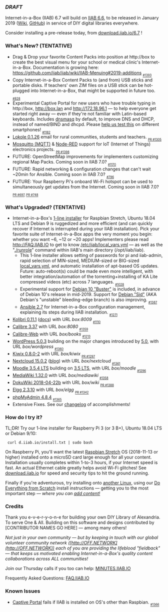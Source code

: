 ### _**DRAFT**_

Internet-in-a-Box (IIAB) 6.7 will build on [IIAB 6.6](https://github.com/iiab/iiab/wiki/IIAB-6.6-Release-Notes), to be released in January 2019 ([Wiki](http://wiki.laptop.org/go/IIAB/6.7), [GitHub](https://github.com/iiab/iiab/milestone/4)) in service of DIY digital libraries everywhere.

Consider installing a pre-release today, from <a href=http://download.iiab.io/6.7/>download.iiab.io/6.7</a> !

### What's New? (TENTATIVE)

* Drag & Drop your favorite Content Packs into position at http://box to create the best visual menu for your school or medical clinic's Internet-in-a-Box.  Documentation is growing here: https://github.com/iiab/iiab/wiki/IIAB-Menuing#2019-additions  <sub><sub>[#1393](https://github.com/iiab/iiab/issues/1393)</sub></sub>
* Copy Internet-in-a-Box Content Packs to (and from) USB sticks and portable disks.  If teachers' own ZIM files on a USB stick can be hot-plugged into Internet-in-a-Box, that might be supported in future too.  <sub><sub>[#828](https://github.com/iiab/iiab/issues/828)</sub></sub>
* Experimental Captive Portal for new users who have trouble typing in http://box, http://box.lan and http://172.18.96.1 &mdash; to help everyone get started right away &mdash; even if they're not familiar with Latin-based keyboards.  Includes [dnsmasq](http://www.thekelleys.org.uk/dnsmasq/doc.html) by default, to improve DNS and DHCP, instead of named/BIND and dhcpd.  Please [help us test this](http://wiki.laptop.org/go/IIAB/FAQ#Captive_Portal_Administration:_What_tips_.26_tricks_exist.3F) on different smartphones!  <sub><sub>[#1182](https://github.com/iiab/iiab/issues/1182)</sub></sub>
* [Lokole 0.1.26](https://ascoderu.ca/) email for rural communities, students and teachers.  <sub><sub>[PR #1305](https://github.com/iiab/iiab/pull/1305)</sub></sub>
* [Mosquitto (MQTT)](https://github.com/iiab/iiab/tree/master/roles/mosquitto) & [Node-RED](https://github.com/iiab/iiab/tree/master/roles/nodered) support for IoT (Internet of Things) electronics projects.  <sub><sub>[PR #1398](https://github.com/iiab/iiab/pull/1398)</sub></sub>
* FUTURE: OpenStreetMap improvements for implementers customizing regional Map Packs.  Coming soon in IIAB 7.0?  <sub><sub>[#1170](https://github.com/iiab/iiab/issues/1170)</sub></sub>
* FUTURE: Rapid networking & configuration changes that can't wait ~20min for Ansible.  Coming soon in IIAB 7.0?  <sub><sub>[#796](https://github.com/iiab/iiab/issues/796)</sub></sub>
* FUTURE: Your Raspberry Pi's onboard Wi-Fi hotspot can be used to simultaneously get updates from the Internet.  Coming soon in IIAB 7.0?  <sub><sub>[PR #697](https://github.com/iiab/iiab/pull/697), [PR #748](https://github.com/iiab/iiab/pull/748)</sub></sub>

### What's Upgraded? (TENTATIVE)

* Internet-in-a-Box's [1-line installer](http://download.iiab.io/6.7/) for Raspbian Stretch, Ubuntu 18.04 LTS and Debian 9 is ruggedized and more efficient (and can quickly recover if Internet is interrupted during your IIAB installation).  Pick your favorite suite of Internet-in-a-Box apps the very moment you begin: whether you want ~6, ~12 or ~20 apps!  Implementers please read http://FAQ.IIAB.IO to get to know [/etc/iiab/local_vars.yml](http://wiki.laptop.org/go/IIAB/local_vars.yml) — as well as the "[./runrole](https://github.com/iiab/iiab/blob/master/runrole)" command within IIAB's main directory (/opt/iiab/iiab).
  * This 1-line installer allows setting of passwords for pi and iiab-admin, rapid selection of MIN-sized, MEDIUM-sized or BIG-sized [local_vars.yml](http://wiki.laptop.org/go/IIAB/local_vars.yml), and automatic installation of apt-based OS updates.  Future: auto-reboot(s) could be made even more intelligent, with better integration/automation of the torrenting+installing of KA Lite compressed videos (etc) across 7 languages.  <sub><sub>[#1028](https://github.com/iiab/iiab/issues/1028)</sub></sub>
  * Experimental support for [Debian 10 "Buster"](https://www.debian.org/devel/debian-installer/) is included, in advance of Debian 10's release in mid-2019.  Support for [Debian "Sid"](http://cdimage.debian.org/cdimage/daily-builds/sid_d-i/current/amd64/iso-cd/) (AKA Debian's "unstable" bleeding-edge branch) is also improving. <sub><sub>[#1387](https://github.com/iiab/iiab/issues/1387)</sub></sub>
  * [Ansible 2.7](https://docs.ansible.com/ansible/devel/porting_guides/porting_guide_2.7.html) for Internet-in-a-Box configuration management, explaining its steps during IIAB installation.  <sub><sub>[#1271](https://github.com/iiab/iiab/pull/1271)</sub></sub>
* [Kolibri 0.11.1](https://medium.com/kolibri-releases/kolibri-v0-11-is-here-1ba5c878c6ba) ([docs](https://kolibri.readthedocs.io/en/latest/manage.html)) with URL _box:8009_  <sub><sub>[#1110](https://github.com/iiab/iiab/issues/1110)</sub></sub>
* [Calibre 3.37](https://calibre-ebook.com/whats-new) with URL _box:8080_  <sub><sub>[#1359](https://github.com/iiab/iiab/issues/1359)</sub></sub>
* [Calibre-Web](https://github.com/janeczku/calibre-web#about) with URL _box/books_  <sub><sub>[#1213](https://github.com/iiab/iiab/pull/1213)</sub></sub>
* [WordPress 5.0.3](https://wordpress.org/news/2019/01/wordpress-5-0-3-maintenance-release/) building on the major changes introduced by [5.0](https://wordpress.org/news/2018/12/bebo/), with URL _box/wordpress_  <sub><sub>[#1360](https://github.com/iiab/iiab/issues/1360)</sub></sub>
* [Kiwix 0.8.0-2](https://github.com/kiwix/kiwix-tools/blob/master/Changelog) with URL _box/kiwix_  <sub><sub>[PR #1297](https://github.com/iiab/iiab/pull/1297)</sub></sub>
* [Nextcloud 15.0.2](https://nextcloud.com/changelog/#latest15) ([blog](https://nextcloud.com/blog/)) with URL _box/nextcloud_  <sub><sub>[#1361](https://github.com/iiab/iiab/issues/1361)</sub></sub>
* [Moodle 3.5.4 LTS](https://docs.moodle.org/dev/Moodle_3.5.4_release_notes) building on [3.5 LTS](https://docs.moodle.org/dev/Releases#Moodle_3.5_.28LTS.29), with URL _box/moodle_  <sub><sub>[#1296](https://github.com/iiab/iiab/issues/1296)</sub></sub>
* [MediaWiki 1.32.0](https://www.mediawiki.org/wiki/Release_notes/1.32) with URL _box/mediawiki_  <sub><sub>[#1358](https://github.com/iiab/iiab/issues/1358)</sub></sub>
* [DokuWiki 2018-04-22b](https://www.dokuwiki.org/changes) with URL _box/wiki_  <sub><sub>[PR #1388](https://github.com/iiab/iiab/pull/1388)</sub></sub>
* [Elgg 2.3.10](https://github.com/Elgg/Elgg/blob/2.3.10/CHANGELOG.md) with URL _box/elgg_  <sub><sub>[PR #1342](https://github.com/iiab/iiab/pull/1342)</sub></sub>
* [phpMyAdmin 4.8.4](https://www.phpmyadmin.net/)  <sub><sub>[#1365](https://github.com/iiab/iiab/pull/1365)</sub></sub>
* Extensive Fixes.  See our [changelog](https://github.com/iiab/iiab/milestone/4?closed=1) of accomplishments!

### How do I try it?

TL;DR!  Try our 1-line installer for Raspberry Pi 3 (or 3 B+), Ubuntu 18.04 LTS or Debian 9/10:

     curl d.iiab.io/install.txt | sudo bash

On Raspberry Pi, you'll want the latest [Raspbian Stretch](https://www.raspberrypi.org/downloads/raspbian/) OS (2018-11-13 or higher) installed onto a microSD card large enough for all your content.  Installation usually completes within 1-to-3 hours, if your Internet speed is fast.  An actual Ethernet cable greatly helps avoid Wi-Fi glitches!  See [download.iiab.io](http://download.iiab.io/) for speed and security tips to hit the ground running.

Finally if you're adventurous, try installing onto [another Linux](https://github.com/iiab/iiab/wiki/IIAB-Platforms), using our [Do Everything from Scratch](https://github.com/iiab/iiab/wiki/IIAB-Installation#do-everything-from-scratch) install instructions &mdash; getting you to the most important step &mdash; _where you can [add content!](https://github.com/iiab/iiab/wiki/IIAB-Installation#add-content)_

### Credits

Thank you e-v-e-r-y-o-n-e for building your own DIY Library of Alexandria.  To serve One & All.  Building on this software and designs contributed by [CONTRIBUTOR NAMES GO HERE] &mdash; among many others!

_Not just in your own community &mdash; but by keeping in touch with our global volunteer community network ([http://OFF.NETWORK](http://OFF.NETWORK)) each of you are providing the lifeblood "fieldback" &mdash; that keeps us motivated enabling Internet-in-a-Box's quality content collaborations across ALL communities!_

Join our Thursday calls if you too can help: [MINUTES.IIAB.IO](http://MINUTES.IIAB.IO)

Frequently Asked Questions: [FAQ.IIAB.IO](http://FAQ.IIAB.IO)

### Known Issues

* [Captive Portal](http://wiki.laptop.org/go/IIAB/FAQ#Captive_Portal_Administration:_What_tips_.26_tricks_exist.3F) fails if IIAB is installed on OS's other than Raspbian.  <sub><sub>[#1366](https://github.com/iiab/iiab/issues/1366)</sub></sub>